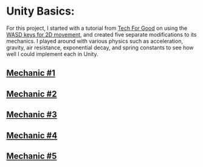 # Unity Basics:
For this project, I started with a tutorial from [Tech For Good](https://github.com/t4guw) on using the [WASD keys for 2D movement](https://github.com/t4guw/100-Unity-Mechanics-for-Programmers/tree/master/programs/wasd_movement_2d), and created five separate modifications to its mechanics. I played around with various physics such as acceleration, gravity, air resistance, exponential decay, and spring constants to see how well I could implement each in Unity.

## [Mechanic #1](https://0x378.github.io/UnityCourse/01_Basics/mechanic1/WebGL_mechanic1)
## [Mechanic #2](https://0x378.github.io/UnityCourse/01_Basics/mechanic2/WebGL_mechanic2)
## [Mechanic #3](https://0x378.github.io/UnityCourse/01_Basics/mechanic3/WebGL_mechanic3)
## [Mechanic #4](https://0x378.github.io/UnityCourse/01_Basics/mechanic4/WebGL_mechanic4)
## [Mechanic #5](https://0x378.github.io/UnityCourse/01_Basics/mechanic5/WebGL_mechanic5)
